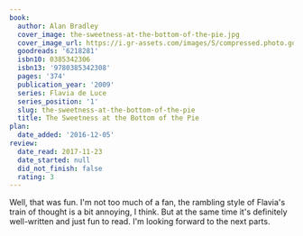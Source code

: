 ```yaml
---
book:
  author: Alan Bradley
  cover_image: the-sweetness-at-the-bottom-of-the-pie.jpg
  cover_image_url: https://i.gr-assets.com/images/S/compressed.photo.goodreads.com/books/1388187001l/6218281.jpg
  goodreads: '6218281'
  isbn10: 0385342306
  isbn13: '9780385342308'
  pages: '374'
  publication_year: '2009'
  series: Flavia de Luce
  series_position: '1'
  slug: the-sweetness-at-the-bottom-of-the-pie
  title: The Sweetness at the Bottom of the Pie
plan:
  date_added: '2016-12-05'
review:
  date_read: 2017-11-23
  date_started: null
  did_not_finish: false
  rating: 3
---
```


Well, that was fun. I'm not too much of a fan, the rambling style of Flavia's train of thought is a bit annoying, I think. But at the same time it's definitely well-written and just fun to read. I'm looking forward to the next parts.
